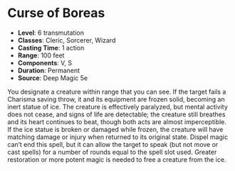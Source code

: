 # Curse of Boreas

- **Level**: 6 transmutation
- **Classes**: Cleric, Sorcerer, Wizard
- **Casting Time**: 1 action
- **Range**: 100 feet
- **Components**: V, S
- **Duration**: Permanent
- **Source**: Deep Magic 5e

You designate a creature within range that you can see. If the target fails a Charisma saving throw, it and its equipment are frozen solid, becoming an inert statue of ice. The creature is effectively paralyzed, but mental activity does not cease, and signs of life are detectable; the creature still breathes and its heart continues to beat, though both acts are almost imperceptible. If the ice statue is broken or damaged while frozen, the creature will have matching damage or injury when returned to its original state. Dispel magic can’t end this spell, but it can allow the target to speak (but not move or cast spells) for a number of rounds equal to the spell slot used. Greater restoration or more potent magic is needed to free a creature from the ice.

